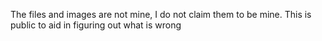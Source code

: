 The files and images are not mine, I do not claim them to be mine. This is public to aid in figuring out what is wrong
